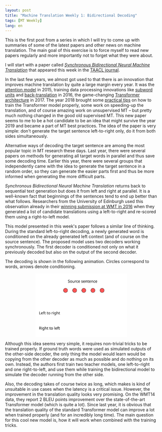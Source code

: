 ```yaml
---
layout: post
title: "Machine Translation Weekly 1: Bidirectional Decoding"
tags: [MT Weekly]
lang: en
---
```


This is the first post from a series in which I will try to come up with
summaries of some of the latest papers and other news on machine translation.
The main goal of this exercise is to force myself to read new papers regularly
and more importantly not to forget what they were about.

I will start with a paper called [_Synchronous Bidirectional Neural Machine
Translation_](https://www.mitpressjournals.org/doi/full/10.1162/tacl_a_00256)
that appeared this week in the [TAACL
journal](https://www.transacl.org/ojs/index.php/tacl).

In the last few years, we almost got used to that there is an
innovation that improves machine translation by quite a large margin every
year. It was the [attention model](https://arxiv.org/abs/1409.0473) in 2015,
training data processing innovations like [subword
units](https://www.aclweb.org/anthology/P16-1162) and
[back-translation](https://www.aclweb.org/anthology/P16-1009) in 2016, the
game-changing [Transformer
architecture](https://papers.nips.cc/paper/7181-attention-is-all-you-need.pdf)
in 2017. The year 2018 brought some [practical
tips](https://arxiv.org/abs/1804.00247) on how to train the Transformer model
properly, some work on speeding-up the translation, and of course amazing work
on unsupervised MT – but pretty much nothing changed in the good old supervised
MT. This new paper seems to me to be a hot candidate to be an idea that might
survive the year 2019 and became a part of MT best practices. The idea of the
paper is very simple: don't generate the target sentence left-to-right only, do
it from both sides simultaneously.

Alternative ways of decoding the target sentence are among the most popular
topic in MT research these days. Last year, there were several papers on
methods for generating all target words in parallel and thus save some decoding
time. Earlier this year, there were several groups that independently came with
the idea to generate the target sentence in a random order, so they can
generate the easier parts first and thus be more informed when generating the
more difficult parts.

_Synchronous Bidirectional Neural Machine Translation_ returns back to
sequential text generation but does it from left and right at parallel. It is a
well-known fact that beginnings of the sentences tend to end up better than
what follows. Researchers from the University of Edinburgh used this
observation already in their [winning submission at WMT in
2016](https://www.aclweb.org/anthology/W16-2323) when they generated a list of
candidate translations using a left-to-right and re-scored them using a
right-to-left model.

This model presented in this week's paper follows a similar line of thinking.
During the standard left-to-right decoding, a newly generated word is
conditioned on the already generated left context (and of course on the source
sentence). The proposed model uses two decoders working synchronously. The
first decoder is conditioned not only on what it previously decoded but also on
the output of the second decoder.

The decoding is shown in the following animation. Circles correspond to words,
arrows denote conditioning.

<div align="center">
<img src="/assets/MT-Weekly-1/step0.svg" width="60%" align="center" id="slide" />
</div>

<script>
function slideshow() {
    var slide_src = document.getElementById("slide").src;
    var slide_id = parseInt(slide_src[slide_src.length - 5]);
    var next_id = (slide_id + 1) % 10;
    document.getElementById("slide").src = "/assets/MT-Weekly-1/step" + next_id + ".svg";
    setTimeout(slideshow, 2000);
}
setTimeout(slideshow, 2000);
</script>

Although this idea seems very simple, it requires non-trivial tricks to be
trained properly. If ground truth words were used as simulated outputs of the
other-side decoder, the only thing the model would learn would be copying from
the other decoder as much as possible and do nothing on its own. Instead, the
authors first train two teacher models, one left-to-right and one
right-to-left, and use them while training the bidirectional model to simulate
the decoder running from the other side.

Also, the decoding takes of course twice as long, which makes is kind of
unsuitable in use cases when the latency is a critical issue. However, the
improvement in the translation quality looks very promising. On the WMT14 data,
they report 2 BLEU points improvement over the state-of-the-art Transformer
model (which is quite a lot). Since last year, it is obvious that the
translation quality of the standard Transformer model can improve a lot when
trained properly (and for an incredibly long time). The main question for this
cool new model is, how it will work when combined with the training tricks.
